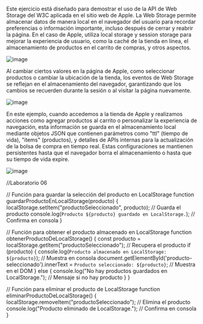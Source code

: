 Este ejercicio está diseñado para demostrar el uso de la API de Web Storage del W3C aplicada en el sitio web de Apple. La Web Storage permite almacenar datos de manera local en el navegador del usuario para recordar preferencias o información importante, incluso después de cerrar y reabrir la página. En el caso de Apple, utiliza local storage y session storage para mejorar la experiencia de usuario, como la caché de la tienda en línea, el almacenamiento de productos en el carrito de compras, y otros aspectos.

![image](https://github.com/user-attachments/assets/68f3a73e-0d17-451f-b0a1-5c24a7308b2d)

Al cambiar ciertos valores en la página de Apple, como seleccionar productos o cambiar la ubicación de la tienda, los eventos de Web Storage se reflejan en el almacenamiento del navegador, garantizando que los cambios se recuerden durante la sesión o al visitar la página nuevamente.

![image](https://github.com/user-attachments/assets/949c6ca7-dd5a-4afe-92dc-4918bc0fd7bc)

En este ejemplo, cuando accedemos a la tienda de Apple y realizamos acciones como agregar productos al carrito o personalizar la experiencia de navegación, esta información se guarda en el almacenamiento local mediante objetos JSON que contienen parámetros como "ttl" (tiempo de vida), "items" (productos), y detalles de APIs internas para la actualización de la bolsa de compra en tiempo real. Estas configuraciones se mantienen persistentes hasta que el navegador borra el almacenamiento o hasta que su tiempo de vida expire.

![image](https://github.com/user-attachments/assets/9bf76d6c-1497-437a-bd03-bbfa67ce06cd)

//Laboratorio 06

// Función para guardar la selección del producto en LocalStorage
function guardarProductoEnLocalStorage(producto) {
    localStorage.setItem("productoSeleccionado", producto); // Guarda el producto
    console.log(`Producto ${producto} guardado en LocalStorage.`); // Confirma en consola
}
  
// Función para obtener el producto almacenado en LocalStorage
function obtenerProductoDeLocalStorage() {
    const producto = localStorage.getItem("productoSeleccionado"); // Recupera el producto
    if (producto) {
        console.log(`Producto almacenado en LocalStorage: ${producto}`); // Muestra en consola
        document.getElementById('producto-seleccionado').innerText = `Producto seleccionado: ${producto}`; // Muestra en el DOM
    } else {
        console.log("No hay productos guardados en LocalStorage."); // Mensaje si no hay producto
    }
}
  
// Función para eliminar el producto de LocalStorage
function eliminarProductoDeLocalStorage() {
    localStorage.removeItem("productoSeleccionado"); // Elimina el producto
    console.log("Producto eliminado de LocalStorage."); // Confirma en consola
}
